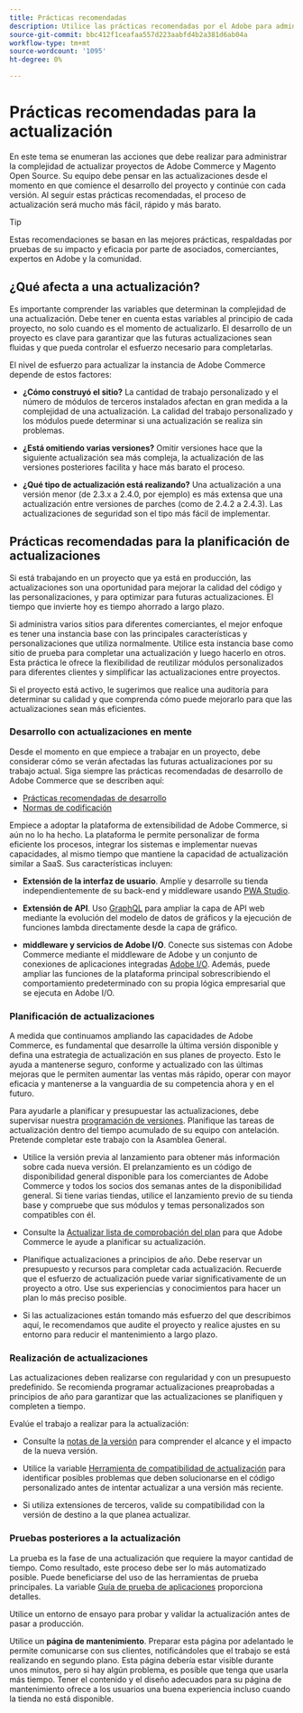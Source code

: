 ```yaml
---
title: Prácticas recomendadas
description: Utilice las prácticas recomendadas por el Adobe para administrar el proceso de actualización de sus proyectos de Adobe Commerce y Magento Open Source.
source-git-commit: bbc412f1ceafaa557d223aabfd4b2a381d6ab04a
workflow-type: tm+mt
source-wordcount: '1095'
ht-degree: 0%

---
```



# Prácticas recomendadas para la actualización

En este tema se enumeran las acciones que debe realizar para administrar la complejidad de actualizar proyectos de Adobe Commerce y Magento Open Source. Su equipo debe pensar en las actualizaciones desde el momento en que comience el desarrollo del proyecto y continúe con cada versión. Al seguir estas prácticas recomendadas, el proceso de actualización será mucho más fácil, rápido y más barato.

>[!TIP]
>
>Estas recomendaciones se basan en las mejores prácticas, respaldadas por pruebas de su impacto y eficacia por parte de asociados, comerciantes, expertos en Adobe y la comunidad.

## ¿Qué afecta a una actualización?

Es importante comprender las variables que determinan la complejidad de una actualización. Debe tener en cuenta estas variables al principio de cada proyecto, no solo cuando es el momento de actualizarlo. El desarrollo de un proyecto es clave para garantizar que las futuras actualizaciones sean fluidas y que pueda controlar el esfuerzo necesario para completarlas.

El nivel de esfuerzo para actualizar la instancia de Adobe Commerce depende de estos factores:

- **¿Cómo construyó el sitio?** La cantidad de trabajo personalizado y el número de módulos de terceros instalados afectan en gran medida a la complejidad de una actualización. La calidad del trabajo personalizado y los módulos puede determinar si una actualización se realiza sin problemas.

- **¿Está omitiendo varias versiones?** Omitir versiones hace que la siguiente actualización sea más compleja, la actualización de las versiones posteriores facilita y hace más barato el proceso.

- **¿Qué tipo de actualización está realizando?** Una actualización a una versión menor (de 2.3.x a 2.4.0, por ejemplo) es más extensa que una actualización entre versiones de parches (como de 2.4.2 a 2.4.3). Las actualizaciones de seguridad son el tipo más fácil de implementar.

## Prácticas recomendadas para la planificación de actualizaciones

Si está trabajando en un proyecto que ya está en producción, las actualizaciones son una oportunidad para mejorar la calidad del código y las personalizaciones, y para optimizar para futuras actualizaciones. El tiempo que invierte hoy es tiempo ahorrado a largo plazo.

Si administra varios sitios para diferentes comerciantes, el mejor enfoque es tener una instancia base con las principales características y personalizaciones que utiliza normalmente. Utilice esta instancia base como sitio de prueba para completar una actualización y luego hacerlo en otros. Esta práctica le ofrece la flexibilidad de reutilizar módulos personalizados para diferentes clientes y simplificar las actualizaciones entre proyectos.

Si el proyecto está activo, le sugerimos que realice una auditoría para determinar su calidad y que comprenda cómo puede mejorarlo para que las actualizaciones sean más eficientes.

### Desarrollo con actualizaciones en mente

Desde el momento en que empiece a trabajar en un proyecto, debe considerar cómo se verán afectadas las futuras actualizaciones por su trabajo actual. Siga siempre las prácticas recomendadas de desarrollo de Adobe Commerce que se describen aquí:

- [Prácticas recomendadas de desarrollo](https://devdocs.magento.com/guides/v2.4/ext-best-practices/bk-ext-best-practices.html)
- [Normas de codificación](https://devdocs.magento.com/guides/v2.4/coding-standards/bk-coding-standards.html)

Empiece a adoptar la plataforma de extensibilidad de Adobe Commerce, si aún no lo ha hecho. La plataforma le permite personalizar de forma eficiente los procesos, integrar los sistemas e implementar nuevas capacidades, al mismo tiempo que mantiene la capacidad de actualización similar a SaaS. Sus características incluyen:

- **Extensión de la interfaz de usuario**. Amplíe y desarrolle su tienda independientemente de su back-end y middleware usando [PWA Studio](https://developer.adobe.com/commerce/pwa-studio/).

- **Extensión de API**. Uso [GraphQL](https://devdocs.magento.com/guides/v2.4/graphql/index.html) para ampliar la capa de API web mediante la evolución del modelo de datos de gráficos y la ejecución de funciones lambda directamente desde la capa de gráfico.

- **middleware y servicios de Adobe I/O**. Conecte sus sistemas con Adobe Commerce mediante el middleware de Adobe y un conjunto de conexiones de aplicaciones integradas [Adobe I/O](https://www.adobe.io/). Además, puede ampliar las funciones de la plataforma principal sobrescribiendo el comportamiento predeterminado con su propia lógica empresarial que se ejecuta en Adobe I/O.

### Planificación de actualizaciones

A medida que continuamos ampliando las capacidades de Adobe Commerce, es fundamental que desarrolle la última versión disponible y defina una estrategia de actualización en sus planes de proyecto. Esto le ayuda a mantenerse seguro, conforme y actualizado con las últimas mejoras que le permiten aumentar las ventas más rápido, operar con mayor eficacia y mantenerse a la vanguardia de su competencia ahora y en el futuro.

Para ayudarle a planificar y presupuestar las actualizaciones, debe supervisar nuestra [programación de versiones](https://devdocs.magento.com/release). Planifique las tareas de actualización dentro del tiempo acumulado de su equipo con antelación. Pretende completar este trabajo con la Asamblea General.

- Utilice la versión previa al lanzamiento para obtener más información sobre cada nueva versión. El prelanzamiento es un código de disponibilidad general disponible para los comerciantes de Adobe Commerce y todos los socios dos semanas antes de la disponibilidad general. Si tiene varias tiendas, utilice el lanzamiento previo de su tienda base y compruebe que sus módulos y temas personalizados son compatibles con él.

- Consulte la [Actualizar lista de comprobación del plan](https://support.magento.com/hc/en-us/articles/360057968951) para que Adobe Commerce le ayude a planificar su actualización.

- Planifique actualizaciones a principios de año. Debe reservar un presupuesto y recursos para completar cada actualización. Recuerde que el esfuerzo de actualización puede variar significativamente de un proyecto a otro. Use sus experiencias y conocimientos para hacer un plan lo más preciso posible.

- Si las actualizaciones están tomando más esfuerzo del que describimos aquí, le recomendamos que audite el proyecto y realice ajustes en su entorno para reducir el mantenimiento a largo plazo.

### Realización de actualizaciones

Las actualizaciones deben realizarse con regularidad y con un presupuesto predefinido. Se recomienda programar actualizaciones preaprobadas a principios de año para garantizar que las actualizaciones se planifiquen y completen a tiempo.

Evalúe el trabajo a realizar para la actualización:

- Consulte la [notas de la versión](https://devdocs.magento.com/guides/v2.4/release-notes/bk-release-notes.html) para comprender el alcance y el impacto de la nueva versión.

- Utilice la variable [Herramienta de compatibilidad de actualización](../upgrade-compatibility-tool/overview.md) para identificar posibles problemas que deben solucionarse en el código personalizado antes de intentar actualizar a una versión más reciente.

- Si utiliza extensiones de terceros, valide su compatibilidad con la versión de destino a la que planea actualizar.

### Pruebas posteriores a la actualización

La prueba es la fase de una actualización que requiere la mayor cantidad de tiempo. Como resultado, este proceso debe ser lo más automatizado posible. Puede beneficiarse del uso de las herramientas de prueba principales. La variable [Guía de prueba de aplicaciones](https://devdocs.magento.com/guides/v2.4/test/testing.html) proporciona detalles.

Utilice un entorno de ensayo para probar y validar la actualización antes de pasar a producción.

Utilice un **página de mantenimiento**. Preparar esta página por adelantado le permite comunicarse con sus clientes, notificándoles que el trabajo se está realizando en segundo plano. Esta página debería estar visible durante unos minutos, pero si hay algún problema, es posible que tenga que usarla más tiempo. Tener el contenido y el diseño adecuados para su página de mantenimiento ofrece a los usuarios una buena experiencia incluso cuando la tienda no está disponible.
